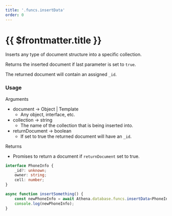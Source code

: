 ```yaml
---
title: '.funcs.insertData'
order: 0
---
```


# {{ $frontmatter.title }}

Inserts any type of document structure into a specific collection.

Returns the inserted document if last parameter is set to `true`.

The returned document will contain an assigned `_id`.

### Usage

Arguments

* document -> Object | Template
  * Any object, interface, etc.
* collection -> string
  * The name of the collection that is being inserted into.
* returnDocument -> boolean
  * If set to true the returned document will have an `_id`.

Returns

* Promises to return a document if `returnDocument` set to true.

```typescript
interface PhoneInfo {
    _id?: unknown;
    owner: string;
    cell: number;
}

async function insertSomething() {
    const newPhoneInfo = await Athena.database.funcs.insertData<PhoneInfo>({ owner: '631779d7119e86368a313e1b', cell: 5551111222 }, true);
    console.log(newPhoneInfo);
}
```
